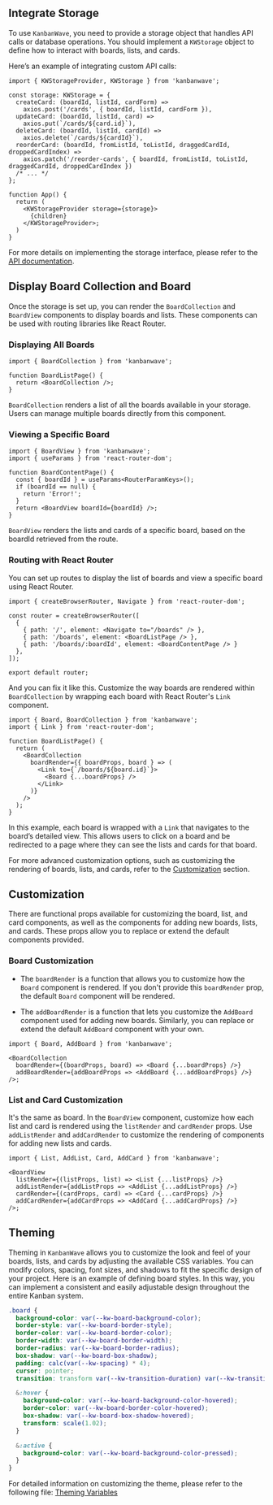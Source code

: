 ## Integrate Storage

To use `KanbanWave`, you need to provide a storage object that handles API calls or database operations. You should implement a `KWStorage` object to define how to interact with boards, lists, and cards.

Here’s an example of integrating custom API calls:

```tsx
import { KWStorageProvider, KWStorage } from 'kanbanwave';

const storage: KWStorage = {
  createCard: (boardId, listId, cardForm) =>
    axios.post('/cards', { boardId, listId, cardForm }),
  updateCard: (boardId, listId, card) =>
    axios.put(`/cards/${card.id}`),
  deleteCard: (boardId, listId, cardId) =>
    axios.delete(`/cards/${cardId}`),
  reorderCard: (boardId, fromListId, toListId, draggedCardId, droppedCardIndex) =>
    axios.patch('/reorder-cards', { boardId, fromListId, toListId, draggedCardId, droppedCardIndex })
  /* ... */
};

function App() {
  return (
    <KWStorageProvider storage={storage}>
      {children}
    </KWStorageProvider>;
  )
}
```

For more details on implementing the storage interface, please refer to the [API documentation](./api.md).

## <a id="display-board"></a> Display Board Collection and Board

Once the storage is set up, you can render the `BoardCollection` and `BoardView` components to display boards and lists. These components can be used with routing libraries like React Router.

### Displaying All Boards

```tsx
import { BoardCollection } from 'kanbanwave';

function BoardListPage() {
  return <BoardCollection />;
}
```

`BoardCollection` renders a list of all the boards available in your storage. Users can manage multiple boards directly from this component.

### Viewing a Specific Board

```tsx
import { BoardView } from 'kanbanwave';
import { useParams } from 'react-router-dom';

function BoardContentPage() {
  const { boardId } = useParams<RouterParamKeys>();
  if (boardId == null) {
    return 'Error!';
  }
  return <BoardView boardId={boardId} />;
}
```

`BoardView` renders the lists and cards of a specific board, based on the boardId retrieved from the route.

### Routing with React Router

You can set up routes to display the list of boards and view a specific board using React Router.

```tsx
import { createBrowserRouter, Navigate } from 'react-router-dom';

const router = createBrowserRouter([
  {
    { path: '/', element: <Navigate to="/boards" /> },
    { path: '/boards', element: <BoardListPage /> },
    { path: '/boards/:boardId', element: <BoardContentPage /> }
  },
]);

export default router;
```

And you can fix it like this. Customize the way boards are rendered within `BoardCollection` by wrapping each board with React Router's `Link` component.

```tsx
import { Board, BoardCollection } from 'kanbanwave';
import { Link } from 'react-router-dom';

function BoardListPage() {
  return (
    <BoardCollection
      boardRender={{ boardProps, board } => (
        <Link to={`/boards/${board.id}`}>
          <Board {...boardProps} />
        </Link>
      )}
    />
  );
}
```

In this example, each board is wrapped with a `Link` that navigates to the board’s detailed view. This allows users to click on a board and be redirected to a page where they can see the lists and cards for that board.

For more advanced customization options, such as customizing the rendering of boards, lists, and cards, refer to the [Customization](./usage.md#customization) section.

## Customization

There are functional props available for customizing the board, list, and card components, as well as the components for adding new boards, lists, and cards. These props allow you to replace or extend the default components provided.

### Board Customization

- The `boardRender` is a function that allows you to customize how the `Board` component is rendered. If you don't provide this `boardRender` prop, the default `Board` component will be rendered.

- The `addBoardRender` is a function that lets you customize the `AddBoard` component used for adding new boards. Similarly, you can replace or extend the default `AddBoard` component with your own.

```tsx
import { Board, AddBoard } from 'kanbanwave';

<BoardCollection
  boardRender={(boardProps, board) => <Board {...boardProps} />}
  addBoardRender={addBoardProps => <AddBoard {...addBoardProps} />}
/>;
```

### List and Card Customization

It's the same as board. In the `BoardView` component, customize how each list and card is rendered using the `listRender` and `cardRender` props. Use `addListRender` and `addCardRender` to customize the rendering of components for adding new lists and cards.

```tsx
import { List, AddList, Card, AddCard } from 'kanbanwave';

<BoardView
  listRender={(listProps, list) => <List {...listProps} />}
  addListRender={addListProps => <AddList {...addListProps} />}
  cardRender={(cardProps, card) => <Card {...cardProps} />}
  addCardRender={addCardProps => <AddCard {...addCardProps} />}
/>;
```

## Theming
Theming in `KanbanWave` allows you to customize the look and feel of your boards, lists, and cards by adjusting the available CSS variables. You can modify colors, spacing, font sizes, and shadows to fit the specific design of your project. Here is an example of defining board styles. In this way, you can implement a consistent and easily adjustable design throughout the entire Kanban system.

```css
.board {
  background-color: var(--kw-board-background-color);
  border-style: var(--kw-board-border-style);
  border-color: var(--kw-board-border-color);
  border-width: var(--kw-board-border-width);
  border-radius: var(--kw-board-border-radius);
  box-shadow: var(--kw-board-box-shadow);
  padding: calc(var(--kw-spacing) * 4);
  cursor: pointer;
  transition: transform var(--kw-transition-duration) var(--kw-transition-timing-function);

  &:hover {
    background-color: var(--kw-board-background-color-hovered);
    border-color: var(--kw-board-border-color-hovered);
    box-shadow: var(--kw-board-box-shadow-hovered);
    transform: scale(1.02);
  }

  &:active {
    background-color: var(--kw-board-background-color-pressed);
  }
}
```

For detailed information on customizing the theme, please refer to the following file: [Theming Variables](./api.md#theming)


